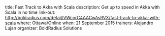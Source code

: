 title: Fast Track to Akka with Scala
description: Get up to speed in Akka with Scala in no time
link-out: http://boldradius.com/detail/VWcnrC4AACwAsRVX/fast-track-to-akka-with-scala
where: Ottawa/Online
when: 21 September 2015
trainers: Alejandro Lujan
organizer: BoldRadius Solutions
